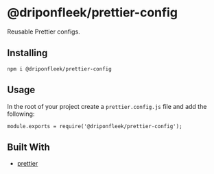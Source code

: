 # @driponfleek/prettier-config
Reusable Prettier configs.

## Installing
```
npm i @driponfleek/prettier-config
```

## Usage
In the root of your project create a `prettier.config.js` file and add the following:

```
module.exports = require('@driponfleek/prettier-config');
```

## Built With
* [prettier](https://prettier.io/)
